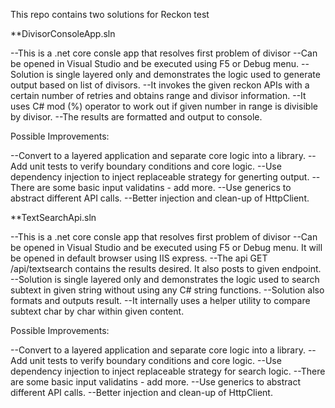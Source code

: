 This repo contains two solutions for Reckon test

**DivisorConsoleApp.sln

--This is a .net core consle app that resolves first problem of divisor 
--Can be opened in Visual Studio and be executed using F5 or Debug menu.
--Solution is single layered only and demonstrates the logic used to generate output based on list of divisors.
--It invokes the given reckon APIs with a certain number of retries and obtains range and divisor information.
--It uses C# mod (%) operator to work out if given number in range is divisible by divisor.
--The results are formatted and output to console.

Possible Improvements:

--Convert to a layered application and separate core logic into a library.
--Add unit tests to verify boundary conditions and core logic.
--Use dependency injection to inject replaceable strategy for generting output.
--There are some basic input validatins - add more.
--Use generics to abstract different API calls.
--Better injection and clean-up of HttpClient.

**TextSearchApi.sln

--This is a .net core consle app that resolves first problem of divisor 
--Can be opened in Visual Studio and be executed using F5 or Debug menu.  It will be opened in default browser using IIS express.
--The api GET /api/textsearch contains the results desired. It also posts to given endpoint.
--Solution is single layered only and demonstrates the logic used to search subtext in given string without using any C# string functions.
--Solution also formats and outputs result.
--It internally uses a helper utility to compare subtext char by char within given content.

Possible Improvements:

--Convert to a layered application and separate core logic into a library.
--Add unit tests to verify boundary conditions and core logic.
--Use dependency injection to inject replaceable strategy for search logic.
--There are some basic input validatins - add more.
--Use generics to abstract different API calls.
--Better injection and clean-up of HttpClient.


